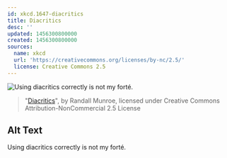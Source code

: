 ```yaml
---
id: xkcd.1647-diacritics
title: Diacritics
desc: ''
updated: 1456300800000
created: 1456300800000
sources:
  name: xkcd
  url: 'https://creativecommons.org/licenses/by-nc/2.5/'
  license: Creative Commons 2.5
---
```

![Using diacritics correctly is not my forté.](https://imgs.xkcd.com/comics/diacritics.png)
> "[Diacritics](https://xkcd.com/1647/)", by Randall Munroe, licensed under Creative Commons Attribution-NonCommercial 2.5 License

## Alt Text
Using diacritics correctly is not my forté.

